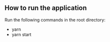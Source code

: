 ## How to run the application

Run the following commands in the root directory:
- yarn
- yarn start
